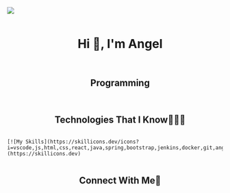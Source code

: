

<img src="https://user-images.githubusercontent.com/73097560/115834477-dbab4500-a447-11eb-908a-139a6edaec5c.gif">

<!--h1 without bottom border-->
<div id="user-content-toc">
  <ul align="center">
    <summary><h1 style="display: inline-block">Hi 👋, I'm Angel</h1></summary>
  </ul>
</div>



<div id="user-content-toc">
  <ul align="center">
    <summary><h2 style="display: inline-block">Programming</h2></summary>
  </ul>
</div>


<div id="user-content-toc">
  <ul align="center">
    <summary><h2 style="display: inline-block">Technologies That I Know👨🏻‍💻</h2></summary>
  </ul>
</div>


    [![My Skills](https://skillicons.dev/icons?i=vscode,js,html,css,react,java,spring,bootstrap,jenkins,docker,git,angular,linux,mysql,postman,vercel,heroku)](https://skillicons.dev)

<div id="user-content-toc">
  <ul align="center">
    <summary><h2 style="display: inline-block">Connect With Me🤝</h2></summary>
  </ul>
</div>
